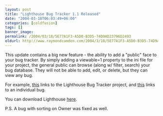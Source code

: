 ```yaml
---
layout: post
title: "Lighthouse Bug Tracker 1.1 Released"
date: "2004-03-18T06:03:49+06:00"
categories: [coldfusion]
tags: []
banner_image: 
permalink: /2004/03/18/5E77A1F3-A5D0-B3D5-74D9AD23796D2493
oldurl: http://www.raymondcamden.com/2004/3/18/5E77A1F3-A5D0-B3D5-74D9AD23796D2493
---
```


This update contains a big new feature - the ability to add a "public" face to your bug tracker. By simply adding a viewable=1 property to the ini file for your project, the general public can browse (along w/ filter, search) your bug database. They will not be able to add, edit, or delete, but they can view any bug.

For example, <a href="http://www.camdenfamily.com/morpheus/bugtracker/view.cfm?bugtracker=lighthouse+bug+tracker">this</a> links to the Lighthouse Bug Tracker</a> project, and  <a href="http://www.camdenfamily.com/morpheus/bugtracker/bug.cfm?id=5E6F1896-D617-6E67-EE8BFE4FAAFC674B&bugtracker=lighthouse{% raw %}%20bug%{% endraw %}20tracker&view=1">this</a> links to an individual bug.

You can download Lighthouse <a href="http://www.camdenfamily.com/morpheus/downloads/bugtracker.zip">here</a>.

P.S. A bug with sorting on Owner was fixed as well.